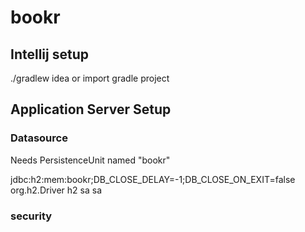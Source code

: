 # bookr

## Intellij setup
./gradlew idea or import gradle project


## Application Server Setup
### Datasource
Needs PersistenceUnit named "bookr"

<datasource jta="true" jndi-name="java:jboss/datasources/BookrDS" pool-name="BookrDS" enabled="true" use-ccm="true">
    <connection-url>jdbc:h2:mem:bookr;DB_CLOSE_DELAY=-1;DB_CLOSE_ON_EXIT=false</connection-url>
    <driver-class>org.h2.Driver</driver-class>
    <driver>h2</driver>
    <security>
        <user-name>sa</user-name>
        <password>sa</password>
    </security>
</datasource>
                
### security
                
<security-domain name="secureDomain" cache-type="default">
  <authentication>
      <login-module code="Database" flag="required">
          <module-option name="dsJndiName" value="java:jboss/datasources/BookrDS"/>
          <module-option name="principalsQuery" value="SELECT pwd.password AS passwd FROM PASSWORD AS pwd JOIN PERSON AS p ON pwd.PERSON_ID = p.ID AND p.PRINCIPALNAME = ?"/>
          <module-option name="rolesQuery" value="SELECT par.role AS role, 'Roles' FROM PERSON p, AUTHORIZATION_ROLE par WHERE p.id = par.authorization_id AND p.principalName = ?"/>
      </login-module>
  </authentication>
</security-domain>

